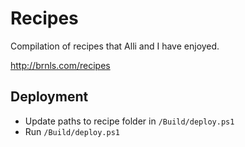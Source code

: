 # Recipes

Compilation of recipes that Alli and I have enjoyed.

http://brnls.com/recipes

## Deployment

* Update paths to recipe folder in `/Build/deploy.ps1`
* Run `/Build/deploy.ps1`
